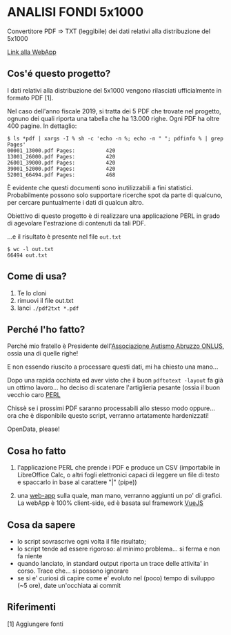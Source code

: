 # ANALISI FONDI 5x1000
Convertitore PDF => TXT (leggibile) dei dati relativi alla distribuzione del 5x1000

[Link alla WebApp](https://verzulli.github.io/ANALISI_FONDI_5x1000/)

## Cos'é questo progetto?
I dati relativi alla distribuzione del 5x1000 vengono rilasciati ufficialmente in formato PDF [1].

Nel caso dell'anno fiscale 2019, si tratta dei 5 PDF che trovate nel progetto, ognuno dei quali riporta una tabella che ha 13.000 righe. Ogni PDF ha oltre 400 pagine. In dettaglio:

~~~
$ ls *pdf | xargs -I % sh -c 'echo -n %; echo -n " "; pdfinfo % | grep Pages'
00001_13000.pdf Pages:          420
13001_26000.pdf Pages:          420
26001_39000.pdf Pages:          420
39001_52000.pdf Pages:          420
52001_66494.pdf Pages:          468
~~~

È evidente che questi documenti sono inutilizzabili a fini statistici. Probabilmente possono solo supportare ricerche spot da parte di qualcuno, per cercare puntualmente i dati di qualcun altro.

Obiettivo di questo progetto è di realizzare una applicazione PERL in grado di agevolare l'estrazione di contenuti da tali PDF.

...e il risultato è presente nel file `out.txt`

~~~
$ wc -l out.txt 
66494 out.txt
~~~

## Come di usa?
1. Te lo cloni
2. rimuovi il file out.txt
3. lanci `./pdf2txt *.pdf`

## Perché l'ho fatto?
Perché mio fratello è Presidente dell'[Associazione Autismo Abruzzo ONLUS](https://www.autismoabruzzo.it/), ossia una di quelle righe!

E non essendo riuscito a processare questi dati, mi ha chiesto una mano...

Dopo una rapida occhiata ed aver visto che il buon `pdftotext -layout` fa già un ottimo lavoro... ho deciso di scatenare l'artiglieria pesante (ossia il buon vecchio caro [PERL](https://www.perl.org)

Chissè se i prossimi PDF saranno processabili allo stesso modo oppure... ora che è disponibile questo script, verranno artatamente hardenizzati!

OpenData, please!

## Cosa ho fatto

1. l'applicazione PERL che prende i PDF e produce un CSV (importabile in LibreOffice Calc, o altri fogli elettronici capaci di leggere un file di testo e spaccarlo in base al carattere "|" (pipe))

2. una [web-app](https://verzulli.github.io/ANALISI_FONDI_5x1000/) sulla quale, man mano, verranno aggiunti un po' di grafici. La webApp è 100% client-side, ed è basata sul framework [VueJS](https://vuejs.org/)
## Cosa da sapere
+ lo script sovrascrive ogni volta il file risultato;
+ lo script tende ad essere rigoroso: al minimo problema... si ferma e non fa niente
+ quando lanciato, in standard output riporta un trace delle attivita' in corso. Trace che... si possono ignorare
+ se si e' curiosi di capire come e' evoluto nel (poco) tempo di sviluppo (~5 ore), date un'occhiata ai commit

## Riferimenti
[1] Aggiungere fonti
